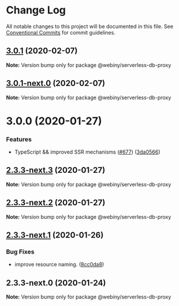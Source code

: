 # Change Log

All notable changes to this project will be documented in this file.
See [Conventional Commits](https://conventionalcommits.org) for commit guidelines.

## [3.0.1](https://github.com/Webiny/webiny-js/compare/@webiny/serverless-db-proxy@3.0.1-next.0...@webiny/serverless-db-proxy@3.0.1) (2020-02-07)

**Note:** Version bump only for package @webiny/serverless-db-proxy





## [3.0.1-next.0](https://github.com/Webiny/webiny-js/compare/@webiny/serverless-db-proxy@3.0.0...@webiny/serverless-db-proxy@3.0.1-next.0) (2020-02-07)

**Note:** Version bump only for package @webiny/serverless-db-proxy





# 3.0.0 (2020-01-27)


### Features

* TypeScript && improved SSR mechanisms ([#677](https://github.com/Webiny/webiny-js/issues/677)) ([3da0566](https://github.com/Webiny/webiny-js/commit/3da0566f29e1d46df0e7c357be0b42bdaa4c7d2b))





## [2.3.3-next.3](https://github.com/Webiny/webiny-js/compare/@webiny/serverless-db-proxy@2.3.3-next.2...@webiny/serverless-db-proxy@2.3.3-next.3) (2020-01-27)

**Note:** Version bump only for package @webiny/serverless-db-proxy





## [2.3.3-next.2](https://github.com/Webiny/webiny-js/compare/@webiny/serverless-db-proxy@2.3.3-next.1...@webiny/serverless-db-proxy@2.3.3-next.2) (2020-01-27)

**Note:** Version bump only for package @webiny/serverless-db-proxy





## [2.3.3-next.1](https://github.com/webiny/webiny-js/compare/@webiny/serverless-db-proxy@2.3.3-next.0...@webiny/serverless-db-proxy@2.3.3-next.1) (2020-01-26)


### Bug Fixes

* improve resource naming. ([8cc0da8](https://github.com/webiny/webiny-js/commit/8cc0da84b0ef72a60e93375c7ba650dd06394e29))





## 2.3.3-next.0 (2020-01-24)

**Note:** Version bump only for package @webiny/serverless-db-proxy

